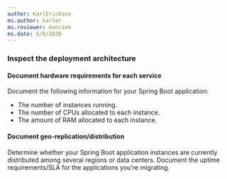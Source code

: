 ```yaml
---
author: KarlErickson
ms.author: karler
ms.reviewer: manriem
ms.date: 5/8/2020
---
```


### Inspect the deployment architecture

#### Document hardware requirements for each service

Document the following information for your Spring Boot application:

* The number of instances running.
* The number of CPUs allocated to each instance.
* The amount of RAM allocated to each instance.

#### Document geo-replication/distribution

Determine whether your Spring Boot application instances are currently distributed among several regions or data centers. Document the uptime requirements/SLA for the applications you're migrating.
